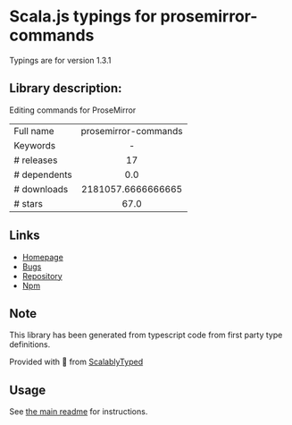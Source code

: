 
# Scala.js typings for prosemirror-commands

Typings are for version 1.3.1

## Library description:
Editing commands for ProseMirror

|                    |                 |
| ------------------ | :-------------: |
| Full name          | prosemirror-commands |
| Keywords           | - |
| # releases         | 17 |
| # dependents       | 0.0 |
| # downloads        | 2181057.6666666665 |
| # stars            | 67.0 |

## Links
- [Homepage](https://github.com/prosemirror/prosemirror-commands#readme)
- [Bugs](https://github.com/prosemirror/prosemirror-commands/issues)
- [Repository](https://github.com/prosemirror/prosemirror-commands)
- [Npm](https://www.npmjs.com/package/prosemirror-commands)
    


## Note
This library has been generated from typescript code from first party type definitions.

Provided with :purple_heart: from [ScalablyTyped](https://github.com/oyvindberg/ScalablyTyped)

## Usage
See [the main readme](../../readme.md) for instructions.


